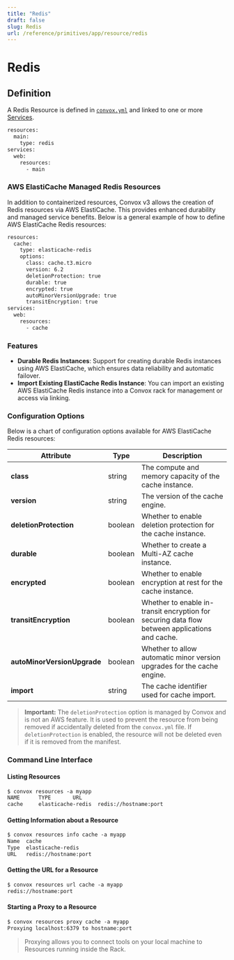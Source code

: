 ```yaml
---
title: "Redis"
draft: false
slug: Redis
url: /reference/primitives/app/resource/redis
---
```

# Redis

## Definition

A Redis Resource is defined in [```convox.yml```](/configuration/convox-yml) and linked to one or more [Services](/reference/primitives/app/service).

```html
resources:
  main:
    type: redis
services:
  web:
    resources:
      - main
```

### AWS ElastiCache Managed Redis Resources

In addition to containerized resources, Convox v3 allows the creation of Redis resources via AWS ElastiCache. This provides enhanced durability and managed service benefits. Below is a general example of how to define AWS ElastiCache Redis resources:

```html
resources:
  cache:
    type: elasticache-redis
    options:
      class: cache.t3.micro
      version: 6.2
      deletionProtection: true
      durable: true
      encrypted: true
      autoMinorVersionUpgrade: true
      transitEncryption: true
services:
  web:
    resources:
      - cache
```

### Features

- **Durable Redis Instances**: Support for creating durable Redis instances using AWS ElastiCache, which ensures data reliability and automatic failover.
- **Import Existing ElastiCache Redis Instance**: You can import an existing AWS ElastiCache Redis instance into a Convox rack for management or access via linking.

### Configuration Options

Below is a chart of configuration options available for AWS ElastiCache Redis resources:

| Attribute                   | Type    | Description                                                                                         |
| --------------------------- | ------- | --------------------------------------------------------------------------------------------------- |
| **class**                   | string  | The compute and memory capacity of the cache instance.                                               |
| **version**                 | string  | The version of the cache engine.                                                                     |
| **deletionProtection**      | boolean | Whether to enable deletion protection for the cache instance.                                        |
| **durable**                 | boolean | Whether to create a Multi-AZ cache instance.                                                         |
| **encrypted**               | boolean | Whether to enable encryption at rest for the cache instance.                                         |
| **transitEncryption**       | boolean | Whether to enable in-transit encryption for securing data flow between applications and cache.        |
| **autoMinorVersionUpgrade** | boolean | Whether to allow automatic minor version upgrades for the cache engine.                              |
| **import**                  | string  | The cache identifier used for cache import.                                                          |


> **Important:** The `deletionProtection` option is managed by Convox and is not an AWS feature. It is used to prevent the resource from being removed if accidentally deleted from the `convox.yml` file. If `deletionProtection` is enabled, the resource will not be deleted even if it is removed from the manifest.


### Command Line Interface

#### Listing Resources
```html
$ convox resources -a myapp
NAME      TYPE       URL
cache     elasticache-redis  redis://hostname:port
```

#### Getting Information about a Resource
```html
$ convox resources info cache -a myapp
Name  cache
Type  elasticache-redis
URL   redis://hostname:port
```

#### Getting the URL for a Resource
```html
$ convox resources url cache -a myapp
redis://hostname:port
```

#### Starting a Proxy to a Resource
```html
$ convox resources proxy cache -a myapp
Proxying localhost:6379 to hostname:port
```
> Proxying allows you to connect tools on your local machine to Resources running inside the Rack.
